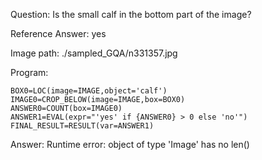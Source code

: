 Question: Is the small calf in the bottom part of the image?

Reference Answer: yes

Image path: ./sampled_GQA/n331357.jpg

Program:

```
BOX0=LOC(image=IMAGE,object='calf')
IMAGE0=CROP_BELOW(image=IMAGE,box=BOX0)
ANSWER0=COUNT(box=IMAGE0)
ANSWER1=EVAL(expr="'yes' if {ANSWER0} > 0 else 'no'")
FINAL_RESULT=RESULT(var=ANSWER1)
```
Answer: Runtime error: object of type 'Image' has no len()

